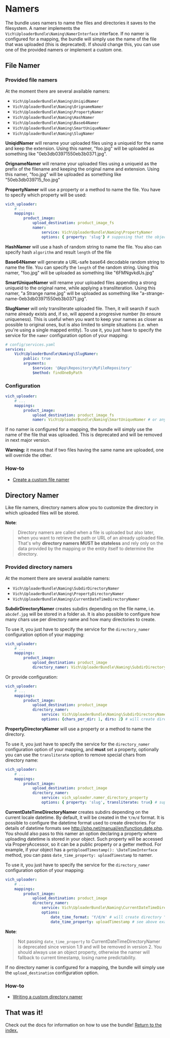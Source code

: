 Namers
======

The bundle uses namers to name the files and directories it saves to the filesystem. A namer
implements the `Vich\UploaderBundle\Naming\NamerInterface` interface. If no namer is
configured for a mapping, the bundle will simply use the name of the file that
was uploaded (this is deprecated).
If should change this, you can use one of the provided namers or implement a custom one.

## File Namer

### Provided file namers

At the moment there are several available namers:

  * `Vich\UploaderBundle\Naming\UniqidNamer`
  * `Vich\UploaderBundle\Naming\OrignameNamer`
  * `Vich\UploaderBundle\Naming\PropertyNamer`
  * `Vich\UploaderBundle\Naming\HashNamer`
  * `Vich\UploaderBundle\Naming\Base64Namer`
  * `Vich\UploaderBundle\Naming\SmartUniqueNamer`
  * `Vich\UploaderBundle\Naming\SlugNamer`

**UniqidNamer** will rename your uploaded files using a uniqueid for the name and
keep the extension. Using this namer, "foo.jpg" will be uploaded as something like "0eb3db03971550eb3b0371.jpg".

**OrignameNamer** will rename your uploaded files using a uniqueid as the prefix of the
filename and keeping the original name and extension. Using this namer, "foo.jpg" will be uploaded as
something like "50eb3db039715_foo.jpg"

**PropertyNamer** will use a property or a method to name the file. You have to specify which
property will be used:

``` yaml
vich_uploader:
    # ...
    mappings:
        product_image:
            upload_destination: product_image_fs
            namer:
                service: Vich\UploaderBundle\Naming\PropertyNamer
                options: { property: 'slug'} # supposing that the object contains a "slug" attribute or a "getSlug" method
```

**HashNamer** will use a hash of random string to name the file. You also can specify
hash `algorithm` and result `length` of the file

**Base64Namer** will generate a URL-safe base64 decodable random string to name the file.
You can specify the `length` of the random string. Using this namer, "foo.jpg" will be uploaded as something
like "6FMNgvkdUs.jpg"

**SmartUniqueNamer** will rename your uploaded files appending a strong uniqueid to the original name, while 
applying a transliteration. Using this namer, "a Strange name.jpg" will be uploaded as something like
"a-strange-name-0eb3db03971550eb3b0371.jpg".

**SlugNamer** will only transliterate uploaded file. Then, it will search if such name already exists and, if so,
will append a progresive number (to ensure uniqueness). This is useful when you want to keep your names as closer
as possible to original ones, but is also limited to simple situations (i.e. when you're using a single mapped entity).
To use it, you just have to specify the service for the `namer` configuration option of your mapping:
``` yaml
# config/services.yaml
services:
    Vich\UploaderBundle\Naming\SlugNamer:
        public: true
        arguments:
            $service: '@App\Repository\MyFileRepository'
            $method: findOneByPath
```

### Configuration

``` yaml
vich_uploader:
    # ...
    mappings:
        product_image:
            upload_destination: product_image_fs
            namer: Vich\UploaderBundle\Naming\SmartUniqueNamer # or any other namer listed above
```

If no namer is configured for a mapping, the bundle will simply use the name of the file that
was uploaded. This is deprecated and will be removed in next major version.

**Warning:** it means that if two files having the same name are uploaded, one
will override the other.


### How-to

  * [Create a custom file namer](file_namer/howto/create_a_custom_file_namer.md)


## Directory Namer

Like file namers, directory namers allow you to customize the directory in which
uploaded files will be stored.

**Note**:

> Directory namers are called when a file is uploaded but also later, when you
> want to retrieve the path or URL of an already uploaded file. That's why
> **directory namers MUST be stateless** and rely only on the data provided by
> the mapping or the entity itself to determine the directory.

### Provided directory namers

At the moment there are several available namers:

  * `Vich\UploaderBundle\Naming\SubdirDirectoryNamer`
  * `Vich\UploaderBundle\Naming\PropertyDirectoryNamer`
  * `Vich\UploaderBundle\Naming\CurrentDateTimeDirectoryNamer`

**SubdirDirectoryNamer** creates subdirs depending on the file name, i.e. `abcdef.jpg` will be 
stored in a folder `ab`. It is also possible to configure how many chars use per directory name and 
how many directories to create. 

To use it, you just have to specify the service for the `directory_namer`
configuration option of your mapping:

``` yaml
vich_uploader:
    # ...
    mappings:
        product_image:
            upload_destination: product_image
            directory_namer: Vich\UploaderBundle\Naming\SubdirDirectoryNamer
```

Or provide configuration:

``` yaml
vich_uploader:
    # ...
    mappings:
        product_image:
            upload_destination: product_image
            directory_namer:
                service: Vich\UploaderBundle\Naming\SubdirDirectoryNamer
                options: {chars_per_dir: 1, dirs: 2} # will create directory "a/b" for "abcdef.jpg"
```

**PropertyDirectoryNamer** will use a property or a method to name the directory. 

To use it, you just have to specify the service for the `directory_namer`
configuration option of your mapping, and **must** set a property,
optionally you can use the `transliterate` option to remove special chars from directory name:

``` yaml
vich_uploader:
    # ...
    mappings:
        product_image:
            upload_destination: product_image
            directory_namer:
                service: vich_uploader.namer_directory_property
                options: { property: 'slug', transliterate: true} # supposing that the object contains a "slug" attribute or a "getSlug" method
```

**CurrentDateTimeDirectoryNamer** creates subdirs depending on the current locale datetime. By default, it will be 
created in the `Y/m/d` format. It is possible to configure the datetime format used to create directories.
For details of datetime formats see <http://php.net/manual/en/function.date.php>.
You should also pass to this namer an option declaring a property where uploading datetime is stored in your object.
Such property will be accessed via ProperyAccessor, so it can be a public property or a getter method.
For example, if your object has a `getUploadTimestamp(): \DateTimeInterface` method, you can pass `date_time_property: uploadTimestamp` to namer.

To use it, you just have to specify the service for the `directory_namer`
configuration option of your mapping:

``` yaml
vich_uploader:
    # ...
    mappings:
        product_image:
            upload_destination: product_image
            directory_namer:
                service: Vich\UploaderBundle\Naming\CurrentDateTimeDirectoryNamer
                options:
                    date_time_format: 'Y/d/m' # will create directory "2018/23/09" for current date "2018-09-23"
                    date_time_property: uploadTimestamp # see above example
```

**Note**:

> Not passing `date_time_property` to CurrentDateTimeDirectoryNamer is deprecated since version 1.9 and
> will be removed in version 2.
> You should always use an object property, otherwise the namer will fallback to current timestamp,
> losing name predictability.

If no directory namer is configured for a mapping, the bundle will simply use
the `upload_destination` configuration option.

### How-to

  * [Writing a custom directory namer](directory_namer/howto/create_a_custom_directory_namer.md)


## That was it!

Check out the docs for information on how to use the bundle! [Return to the
index.](index.md)
